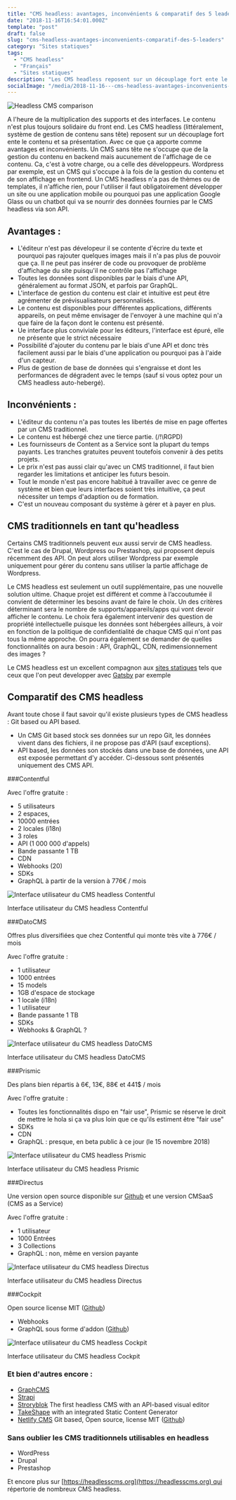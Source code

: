 ```yaml
---
title: "CMS headless: avantages, inconvénients & comparatif des 5 leaders"
date: "2018-11-16T16:54:01.000Z"
template: "post"
draft: false
slug: "cms-headless-avantages-inconvenients-comparatif-des-5-leaders"
category: "Sites statiques"
tags: 
  - "CMS headless"
  - "Français"
  - "Sites statiques"
description: "Les CMS headless reposent sur un découplage fort ente le contenu et sa présentation. A l'heure de la multiplication des interfaces. Le contenu n'est plus toujours solidaire du front end."
socialImage: "/media/2018-11-16---cms-headless-avantages-inconvenients-comparatif-des-5-leaders/Headed-and-Headless-CMS-comparison-Drupal-Wordpress-Prestashop-Cockpit-Prismic-Contentful-Directus-Dato.png"
---
```


![Headless CMS comparison](/media/2018-11-16---cms-headless-avantages-inconvenients-comparatif-des-5-leaders/Headed-and-Headless-CMS-comparison-Drupal-Wordpress-Prestashop-Cockpit-Prismic-Contentful-Directus-Dato-featurred.png)

A l'heure de la multiplication des supports et des interfaces. Le contenu n'est plus toujours solidaire du front end. Les CMS headless (littéralement, système de gestion de contenu sans tête) reposent sur un découplage fort ente le contenu et sa présentation. Avec ce que ça apporte comme avantages et inconvénients. Un CMS sans tête ne s'occupe que de la gestion du contenu en backend mais aucunement de l'affichage de ce contenu. Ca, c'est à votre charge, ou a celle des développeurs. Wordpress par exemple, est un CMS qui s'occupe à la fois de la gestion du contenu et de son affichage en frontend. Un CMS headless n'a pas de thèmes ou de templates, il n'affiche rien, pour l'utiliser il faut obligatoirement développer un site ou une application mobile ou pourquoi pas une application Google Glass ou un chatbot qui va se nourrir des données fournies par le CMS headless via son API.



## Avantages :

- L'éditeur n'est pas dévelopeur il se contente d'écrire du texte et pourquoi pas rajouter quelques images mais il n'a pas plus de pouvoir que ça. Il ne peut pas insérer de code ou provoquer de problème d'affichage du site puisqu'il ne contrôle pas l'affichage
- Toutes les données sont disponibles par le biais d'une API, généralement au format JSON, et parfois par GraphQL.
- L'interface de gestion du contenu est clair et intuitive est peut être agrémenter de prévisualisateurs personnalisés.
- Le contenu est disponibles pour différentes applications, différents appareils, on peut même envisager de l'envoyer à une machine qui n'a que faire de la façon dont le contenu est présenté.
- Ue interface plus conviviale pour les éditeurs, l'interface est épuré, elle ne présente que le strict nécessaire
- Possibilité d'ajouter du contenu par le biais d'une API et donc très facilement aussi par le biais d'une application ou pourquoi pas à l'aide d'un capteur.
- Plus de gestion de base de données qui s'engraisse et dont les performances de dégradent avec le temps (sauf si vous optez pour un CMS headless auto-hebergé).



## Inconvénients :

- L'éditeur du contenu n'a pas toutes les libertés de mise en page offertes par un CMS traditionnel.
- Le contenu est hébergé chez une tierce partie. (/!\\RGPD)
- Les fournisseurs de Content as a Service sont la plupart du temps payants. Les tranches gratuites peuvent toutefois convenir à des petits projets.
- Le prix n'est pas aussi clair qu'avec un CMS traditionnel, il faut bien regarder les limitations et anticiper les futurs besoin.
- Tout le monde n'est pas encore habitué à travailler avec ce genre de système et bien que leurs interfaces soient très intuitive, ça peut nécessiter un temps d'adaption ou de formation.
- C'est un nouveau composant du système à gérer et à payer en plus.



## CMS traditionnels en tant qu'headless

Certains CMS traditionnels peuvent eux aussi servir de CMS headless. C'est le cas de Drupal, Wordpress ou Prestashop, qui proposent depuis récemment des API. On peut alors utiliser Wordpress par exemple uniquement pour gérer du contenu sans utiliser la partie affichage de Wordpress.

Le CMS headless est seulement un outil supplémentaire, pas une nouvelle solution ultime. Chaque projet est différent et comme à l’accoutumée il convient de déterminer les besoins avant de faire le choix. Un des critères déterminant sera le nombre de supports/appareils/apps qui vont devoir afficher le contenu. Le choix fera également intervenir des question de propriété intellectuelle puisque les données sont hébergées ailleurs, à voir en fonction de la politique de confidentialité de chaque CMS qui n'ont pas tous la même approche. On pourra également se demander de quelles fonctionnalités on aura besoin : API, GraphQL, CDN, redimensionnement des images ?

Le CMS headless est un excellent compagnon aux [sites statiques](/posts/jamstack-sites-statiques-et-cms-headless-le-renouveau-du-web/) tels que ceux que l'on peut developper avec [Gatsby](https://gaelbillon.com/gatsby-le-generateur-de-site-statique-base-sur-react-et-graphql/) par exemple

## Comparatif des CMS headless

Avant toute chose il faut savoir qu'il existe plusieurs types de CMS headless : Git based ou API based.

- Un CMS Git based stock ses données sur un repo Git, les données vivent dans des fichiers, il ne propose pas d'API (sauf exceptions).
- API based, les données son stockés dans une base de données, une API est exposée permettant d'y accéder. Ci-dessous sont présentés uniquement des CMS API.


###Contentful

Avec l'offre gratuite :

- 5 utilisateurs
- 2 espaces,
- 10000 entrées
- 2 locales (i18n)
- 3 roles
- API (1 000 000 d'appels)
- Bande passante 1 TB
- CDN
- Webhooks (20)
- SDKs
- GraphQL à partir de la version à 776€ / mois

![Interface utilisateur du CMS headless Contentful](/media/2018-11-16---cms-headless-avantages-inconvenients-comparatif-des-5-leaders/contentful-headless-CMS-interface-utilisateur.jpg)
<figcaption>Interface utilisateur du CMS headless Contentful</figcaption>


###DatoCMS

Offres plus diversifiées que chez Contentful qui monte très vite à 776€ / mois

Avec l'offre gratuite :

- 1 utilisateur
- 1000 entrées
- 15 models
- 1GB d'espace de stockage
- 1 locale (i18n)
- 1 utilisateur
- Bande passante 1 TB
- SDKs
- Webhooks & GraphQL ?

![Interface utilisateur du CMS headless DatoCMS](/media/2018-11-16---cms-headless-avantages-inconvenients-comparatif-des-5-leaders/DatoCMS-headless-CMS-interface-utilisateur.jpg)
<figcaption>Interface utilisateur du CMS headless DatoCMS</figcaption>



###Prismic

Des plans bien répartis à 6€, 13€, 88€ et 441$ / mois

Avec l'offre gratuite :

- Toutes les fonctionnalités dispo en "fair use", Prismic se réserve le droit de mettre le hola si ça va plus loin que ce qu'ils estiment être "fair use"
- SDKs
- CDN
- GraphQL : presque, en beta public à ce jour (le 15 novembre 2018)

![Interface utilisateur du CMS headless Prismic](/media/2018-11-16---cms-headless-avantages-inconvenients-comparatif-des-5-leaders/Interface-du-CMS-headless-Prismic.png)
<figcaption>Interface utilisateur du CMS headless Prismic</figcaption>



###Directus

Une version open source disponible sur [Github](https://github.com/directus) et une version CMSaaS (CMS as a Service)

Avec l'offre gratuite :

- 1 utilisateur
- 1000 Entrées
- 3 Collections
- GraphQL : non, même en version payante

![Interface utilisateur du CMS headless Directus](/media/2018-11-16---cms-headless-avantages-inconvenients-comparatif-des-5-leaders/Interface-du-CMS-headless-Directus.png)
<figcaption>Interface utilisateur du CMS headless Directus</figcaption>



###Cockpit

Open source license MIT ([Github](https://github.com/agentejo/cockpit))

- Webhooks
- GraphQL sous forme d'addon ([Github](https://github.com/agentejo/CockpitQL))

![Interface utilisateur du CMS headless Cockpit](/media/2018-11-16---cms-headless-avantages-inconvenients-comparatif-des-5-leaders/Interface-du-CMS-headless-Cockpit.png)
<figcaption>Interface utilisateur du CMS headless Cockpit</figcaption>



### Et bien d'autres encore :

- [GraphCMS](https://graphcms.com)
- [Strapi](https://strapi.io)
- [Stroryblok](https://www.storyblok.com) The first headless CMS with an API-based visual editor
- [TakeShape](https://www.takeshape.io) with an integrated Static Content Generator
- [Netlify CMS](https://www.netlifycms.org) Git based, Open source, license MIT ([Github](https://github.com/netlify/netlify-cms))

### Sans oublier les CMS traditionnels utilisables en headless

- WordPress
- Drupal
- Prestashop

Et encore plus sur [https://headlesscms.org](https://headlesscms.org) qui répertorie de nombreux CMS headless.
